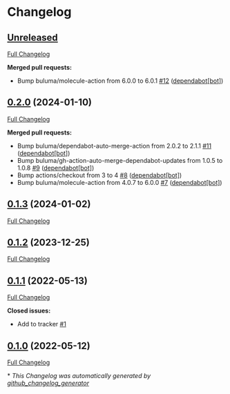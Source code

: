 # Changelog

## [Unreleased](https://github.com/buluma/ansible-role-kubectl/tree/HEAD)

[Full Changelog](https://github.com/buluma/ansible-role-kubectl/compare/0.2.0...HEAD)

**Merged pull requests:**

- Bump buluma/molecule-action from 6.0.0 to 6.0.1 [\#12](https://github.com/buluma/ansible-role-kubectl/pull/12) ([dependabot[bot]](https://github.com/apps/dependabot))

## [0.2.0](https://github.com/buluma/ansible-role-kubectl/tree/0.2.0) (2024-01-10)

[Full Changelog](https://github.com/buluma/ansible-role-kubectl/compare/0.1.3...0.2.0)

**Merged pull requests:**

- Bump buluma/dependabot-auto-merge-action from 2.0.2 to 2.1.1 [\#11](https://github.com/buluma/ansible-role-kubectl/pull/11) ([dependabot[bot]](https://github.com/apps/dependabot))
- Bump buluma/gh-action-auto-merge-dependabot-updates from 1.0.5 to 1.0.8 [\#9](https://github.com/buluma/ansible-role-kubectl/pull/9) ([dependabot[bot]](https://github.com/apps/dependabot))
- Bump actions/checkout from 3 to 4 [\#8](https://github.com/buluma/ansible-role-kubectl/pull/8) ([dependabot[bot]](https://github.com/apps/dependabot))
- Bump buluma/molecule-action from 4.0.7 to 6.0.0 [\#7](https://github.com/buluma/ansible-role-kubectl/pull/7) ([dependabot[bot]](https://github.com/apps/dependabot))

## [0.1.3](https://github.com/buluma/ansible-role-kubectl/tree/0.1.3) (2024-01-02)

[Full Changelog](https://github.com/buluma/ansible-role-kubectl/compare/0.1.2...0.1.3)

## [0.1.2](https://github.com/buluma/ansible-role-kubectl/tree/0.1.2) (2023-12-25)

[Full Changelog](https://github.com/buluma/ansible-role-kubectl/compare/0.1.1...0.1.2)

## [0.1.1](https://github.com/buluma/ansible-role-kubectl/tree/0.1.1) (2022-05-13)

[Full Changelog](https://github.com/buluma/ansible-role-kubectl/compare/0.1.0...0.1.1)

**Closed issues:**

- Add to tracker [\#1](https://github.com/buluma/ansible-role-kubectl/issues/1)

## [0.1.0](https://github.com/buluma/ansible-role-kubectl/tree/0.1.0) (2022-05-12)

[Full Changelog](https://github.com/buluma/ansible-role-kubectl/compare/7f9f4de26aa53e07445a559e4eb23d591adf2766...0.1.0)



\* *This Changelog was automatically generated by [github_changelog_generator](https://github.com/github-changelog-generator/github-changelog-generator)*
